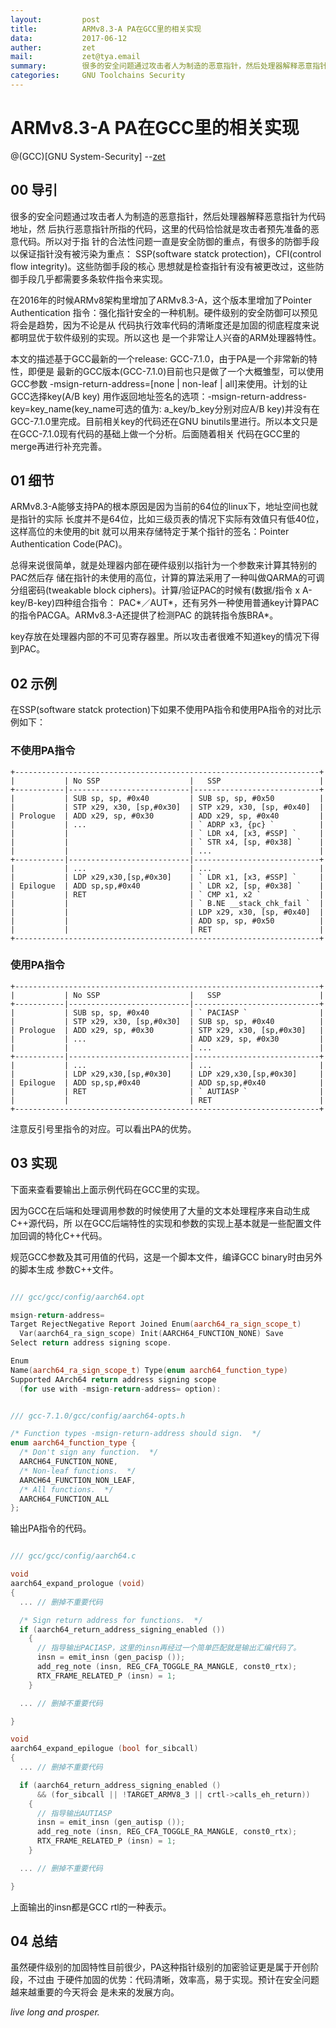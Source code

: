 ```yaml
---
layout:         post
title:          ARMv8.3-A PA在GCC里的相关实现
data:           2017-06-12
auther:         zet
mail:           zet@tya.email
summary:        很多的安全问题通过攻击者人为制造的恶意指针，然后处理器解释恶意指针为代码地址，然后执行恶意指针所指的代码，这里的代码恰恰就是攻击者预先准备的恶意代码。所以对于指针的合法性问题一直是安全防御的重点。针对此ARMv8.3-A引入了一指针验证指令。
categories:     GNU Toolchains Security
---
```



# ARMv8.3-A PA在GCC里的相关实现
@(GCC)[GNU System-Security]
        --[zet](https://github.com/fanfuqiang)


## 00 导引

很多的安全问题通过攻击者人为制造的恶意指针，然后处理器解释恶意指针为代码地址，然
后执行恶意指针所指的代码，这里的代码恰恰就是攻击者预先准备的恶意代码。所以对于指
针的合法性问题一直是安全防御的重点，有很多的防御手段以保证指针没有被污染为重点：
SSP(software statck protection)，CFI(control flow integrity)。这些防御手段的核心
思想就是检查指针有没有被更改过，这些防御手段几乎都需要多条软件指令来实现。

在2016年的时候ARMv8架构里增加了ARMv8.3-A，这个版本里增加了Pointer Authentication
指令：强化指针安全的一种机制。硬件级别的安全防御可以预见将会是趋势，因为不论是从
代码执行效率代码的清晰度还是加固的彻底程度来说都明显优于软件级别的实现。所以这也
是一个非常让人兴奋的ARM处理器特性。

本文的描述基于GCC最新的一个release: GCC-7.1.0，由于PA是一个非常新的特性，即便是
最新的GCC版本(GCC-7.1.0)目前也只是做了一个大概雏型，可以使用GCC参数
-msign-return-address=[none | non-leaf | all]来使用。计划的让GCC选择key(A/B key)
用作返回地址签名的选项：-msign-return-address-key=key_name(key_name可选的值为:
a_key/b_key分别对应A/B key)并没有在GCC-7.1.0里完成。目前相关key的代码还在GNU 
binutils里进行。所以本文只是在GCC-7.1.0现有代码的基础上做一个分析。后面随着相关
代码在GCC里的merge再进行补充完善。


## 01 细节

ARMv8.3-A能够支持PA的根本原因是因为当前的64位的linux下，地址空间也就是指针的实际
长度并不是64位，比如三级页表的情况下实际有效值只有低40位，这样高位的未使用的bit
就可以用来存储特定于某个指针的签名：Pointer Authentication Code(PAC)。

总得来说很简单，就是处理器内部在硬件级别以指针为一个参数来计算其特别的PAC然后存
储在指针的未使用的高位，计算的算法采用了一种叫做QARMA的可调分组密码(tweakable 
block ciphers)。计算/验证PAC的时候有(数据/指令 x A-key/B-key)四种组合指令：
PAC\*／AUT\*，还有另外一种使用普通key计算PAC的指令PACGA。ARMv8.3-A还提供了检测PAC
的跳转指令族BRA\*。

key存放在处理器内部的不可见寄存器里。所以攻击者很难不知道key的情况下得到PAC。


## 02 示例

在SSP(software statck protection)下如果不使用PA指令和使用PA指令的对比示例如下：

###  不使用PA指令

```
+--------------------------------------------------------------------+
|           | No SSP                    |   SSP                      |
+-----------|---------------------------|----------------------------+
|           | SUB sp, sp, #0x40         | SUB sp, sp, #0x50          |
|           | STP x29, x30, [sp,#0x30]  | STP x29, x30, [sp, #0x40]  |
| Prologue  | ADD x29, sp, #0x30        | ADD x29, sp, #0x40         |
|           | ...                       | ` ADRP x3, {pc} `          |
|           |                           | ` LDR x4, [x3, #SSP] `     |
|           |                           | ` STR x4, [sp, #0x38] `    |
|           |                           | ...                        |
+-----------|---------------------------|----------------------------+
|           | ...                       | ...                        |
|           | LDP x29,x30,[sp,#0x30]    | ` LDR x1, [x3, #SSP] `     |
| Epilogue  | ADD sp,sp,#0x40           | ` LDR x2, [sp, #0x38] `    |
|           | RET                       | ` CMP x1, x2 `             |
|           |                           | ` B.NE __stack_chk_fail `  |
|           |                           | LDP x29, x30, [sp, #0x40]  |
|           |                           | ADD sp, sp, #0x50          |
|           |                           | RET                        |
+--------------------------------------------------------------------+

```

### 使用PA指令

```
+--------------------------------------------------------------------+
|           | No SSP                    |   SSP                      |
+-----------|---------------------------|----------------------------+
|           | SUB sp, sp, #0x40         | ` PACIASP `                |
|           | STP x29, x30, [sp,#0x30]  | SUB sp, sp, #0x40          |
| Prologue  | ADD x29, sp, #0x30        | STP x29, x30, [sp,#0x30]   |
|           | ...                       | ADD x29, sp, #0x30         |
|           |                           | ...                        |
+-----------|---------------------------|----------------------------+
|           | ...                       | ...                        |
|           | LDP x29,x30,[sp,#0x30]    | LDP x29,x30,[sp,#0x30]     |
| Epilogue  | ADD sp,sp,#0x40           | ADD sp,sp,#0x40            |
|           | RET                       | ` AUTIASP `                |
|           |                           | RET                        |
+--------------------------------------------------------------------+

```

注意反引号里指令的对应。可以看出PA的优势。


## 03 实现

下面来查看要输出上面示例代码在GCC里的实现。

因为GCC在后端和处理调用参数的时候使用了大量的文本处理程序来自动生成C++源代码，所
以在GCC后端特性的实现和参数的实现上基本就是一些配置文件加回调的特化C++代码。


规范GCC参数及其可用值的代码，这是一个脚本文件，编译GCC binary时由另外的脚本生成
参数C++文件。

```cpp

/// gcc/gcc/config/aarch64.opt

msign-return-address=
Target RejectNegative Report Joined Enum(aarch64_ra_sign_scope_t) 
  Var(aarch64_ra_sign_scope) Init(AARCH64_FUNCTION_NONE) Save
Select return address signing scope.

Enum
Name(aarch64_ra_sign_scope_t) Type(enum aarch64_function_type)
Supported AArch64 return address signing scope 
  (for use with -msign-return-address= option):


/// gcc-7.1.0/gcc/config/aarch64-opts.h 

/* Function types -msign-return-address should sign.  */
enum aarch64_function_type {
  /* Don't sign any function.  */
  AARCH64_FUNCTION_NONE,
  /* Non-leaf functions.  */
  AARCH64_FUNCTION_NON_LEAF,
  /* All functions.  */
  AARCH64_FUNCTION_ALL
};


```

输出PA指令的代码。

```cpp

/// gcc/gcc/config/aarch64.c

void
aarch64_expand_prologue (void)
{
  ... // 删掉不重要代码

  /* Sign return address for functions.  */
  if (aarch64_return_address_signing_enabled ())
    {
      // 指导输出PACIASP，这里的insn再经过一个简单匹配就是输出汇编代码了。
      insn = emit_insn (gen_pacisp ());
      add_reg_note (insn, REG_CFA_TOGGLE_RA_MANGLE, const0_rtx);
      RTX_FRAME_RELATED_P (insn) = 1;
    }

  ... // 删掉不重要代码

}

void
aarch64_expand_epilogue (bool for_sibcall)
{
  ... // 删掉不重要代码

  if (aarch64_return_address_signing_enabled ()
      && (for_sibcall || !TARGET_ARMV8_3 || crtl->calls_eh_return))
    {
      // 指导输出AUTIASP
      insn = emit_insn (gen_autisp ());
      add_reg_note (insn, REG_CFA_TOGGLE_RA_MANGLE, const0_rtx);
      RTX_FRAME_RELATED_P (insn) = 1;
    }

  ... // 删掉不重要代码

}

```

上面输出的insn都是GCC rtl的一种表示。


## 04 总结

虽然硬件级别的加固特性目前很少，PA这种指针级别的加密验证更是属于开创阶段，不过由
于硬件加固的优势：代码清晰，效率高，易于实现。预计在安全问题越来越重要的今天将会
是未来的发展方向。

*live long and prosper.*
